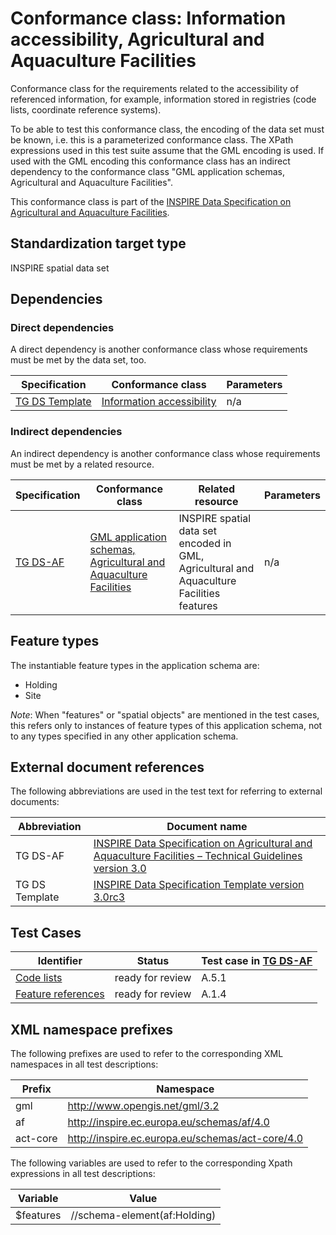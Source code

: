 # Conformance class: Information accessibility, Agricultural and Aquaculture Facilities

Conformance class for the requirements related to the accessibility of referenced information, for example, information stored in registries (code lists, coordinate reference systems).

To be able to test this conformance class, the encoding of the data set must be known, i.e. this is a parameterized conformance class. The XPath expressions used in this test suite assume that the GML encoding is used. If used with the GML encoding this conformance class has an indirect dependency to the conformance class "GML application schemas, Agricultural and Aquaculture Facilities".

This conformance class is part of the [INSPIRE Data Specification on Agricultural and Aquaculture Facilities](../README.md).

## Standardization target type

INSPIRE spatial data set

## Dependencies

### Direct dependencies

A direct dependency is another conformance class whose requirements must be met by the data set, too.

| Specification | Conformance class | Parameters | 
| ------------- | ----------------- | ---------- |
| [TG DS Template](#ref_TG_DS_tmpl) | [Information accessibility](http://inspire.ec.europa.eu/id/ats/data/3.0rc3/information-accessibility) | n/a |

### Indirect dependencies

An indirect dependency is another conformance class whose requirements must be met by a related resource.

| Specification | Conformance class | Related resource | Parameters |
| ------------- | ----------------- | ---------------- | ---------- |
| [TG DS-AF](#ref_TG_DS_AF) | [GML application schemas, Agricultural and Aquaculture Facilities](../af-gml/README.md) | INSPIRE spatial data set encoded in GML, Agricultural and Aquaculture Facilities features | n/a |
 
## Feature types <a name="feature-types"></a>

The instantiable feature types in the application schema are:

* Holding
* Site

*Note*: When "features" or "spatial objects" are mentioned in the test cases, this refers only to instances of feature types of this application schema, not to any types specified in any other application schema.

## External document references

The following abbreviations are used in the test text for referring to external documents:

Abbreviation                     | Document name
-------------------------------- | --------------------------------------------------
TG DS-AF <a name="ref_TG_DS_AF"></a>   | [INSPIRE Data Specification on Agricultural and Aquaculture Facilities – Technical Guidelines version 3.0](http://inspire.ec.europa.eu/documents/Data_Specifications/INSPIRE_DataSpecification_AF_v3.0.pdf)
TG DS Template <a name="ref_TG_DS_tmpl"></a>   | [INSPIRE Data Specification Template version 3.0rc3](http://inspire.jrc.ec.europa.eu/documents/Data_Specifications/INSPIRE_DataSpecification_Template_v3.0rc3.pdf)

## Test Cases

| Identifier                                                        | Status   | Test case in [TG DS-AF](#ref_TG_DS_AF)  |
| ----------------------------------------------------------------- | -------- | ------------ |
| [Code lists](./code-list.md)  | ready for review  | A.5.1 |
| [Feature references](./features.md)  | ready for review  | A.1.4 |

## XML namespace prefixes <a name="namespaces"></a>

The following prefixes are used to refer to the corresponding XML namespaces in all test descriptions:

Prefix         | Namespace
-------------- | -------------------------------------------------
gml            | http://www.opengis.net/gml/3.2
af             | http://inspire.ec.europa.eu/schemas/af/4.0
act-core       | http://inspire.ec.europa.eu/schemas/act-core/4.0

The following variables are used to refer to the corresponding Xpath expressions in all test descriptions:

Variable       | Value
-------------- | -------------------------------------------------
$features      |  //schema-element(af:Holding)